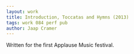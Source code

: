 ```yaml
---
layout: work
title: Introduction, Toccatas and Hymns (2013)
tags: work 084 perf pub
author: Jaap Cramer
---
```


Written for the first Applause Music festival.
